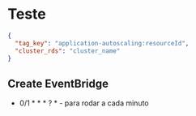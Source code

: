 # Teste
```json
{
  "tag_key": "application-autoscaling:resourceId",
  "cluster_rds": "cluster_name"
}
```
## Create EventBridge

- 0/1 * * * ? * - para rodar a cada minuto
